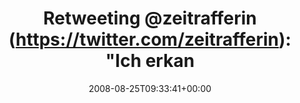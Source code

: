 ---
retweeted: false
source: <a href="http://twitter.com" rel="nofollow">Twitter Web Client</a>
entities:
  hashtags: []
  symbols: []
  user_mentions:
  - name: Julia Seeliger Crowdfunding
    screen_name: zeitrafferin
    indices:
    - '11'
    - '24'
    id_str: '1542402919592611842'
    id: '1542402919592611842'
  urls: []
display_text_range:
- '0'
- '140'
favorite_count: '0'
id_str: '898030711'
truncated: false
retweet_count: '0'
id: '898030711'
created_at: Mon Aug 25 09:33:41 +0000 2008
favorited: false
full_text: 'Retweeting [@zeitrafferin](https://twitter.com/zeitrafferin): "Ich erkannte,
  dass Autismus mehr sein muss, als eine Behinderung" SpOn über Autisten in IT-Unternehmen:
  http: ...'
lang: de
tags:
- pesos/twitter
date: '2008-08-25T09:33:41+00:00'
src: https://twitter.com/bascht/status/898030711
original_url: https://twitter.com/bascht/status/898030711
type: twitter_tweet
text: 'Retweeting [@zeitrafferin](https://twitter.com/zeitrafferin): "Ich erkannte,
  dass Autismus mehr sein muss, als eine Behinderung" SpOn über Autisten in IT-Unternehmen:
  http: ...'
title: 'Retweeting @zeitrafferin (https://twitter.com/zeitrafferin): "Ich erkan'

---